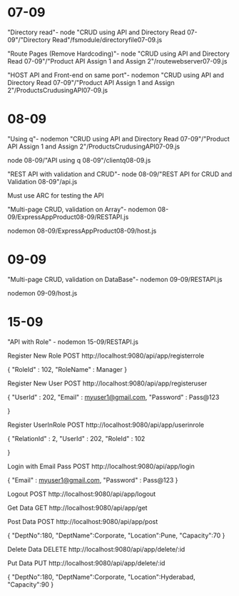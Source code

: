 # 07-09

"Directory read"-
node "CRUD using API and Directory Read 07-09"/"Directory Read"/fsmodule/directoryfile07-09.js


"Route Pages (Remove Hardcoding)"-
node "CRUD using API and Directory Read 07-09"/"Product API Assign 1 and Assign 2"/routewebserver07-09.js


"HOST API and Front-end on same port"-
nodemon "CRUD using API and Directory Read 07-09"/"Product API Assign 1 and Assign 2"/ProductsCrudusingAPI07-09.js


# 08-09

"Using q"-
nodemon "CRUD using API and Directory Read 07-09"/"Product API Assign 1 and Assign 2"/ProductsCrudusingAPI07-09.js

node 08-09/"API using q 08-09"/clientq08-09.js


"REST API with validation and CRUD"-
node 08-09/"REST API for CRUD and Validation 08-09"/api.js

Must use ARC for testing the API



"Multi-page CRUD, validation on Array"-
nodemon 08-09/ExpressAppProduct08-09/RESTAPI.js

nodemon 08-09/ExpressAppProduct08-09/host.js


# 09-09

"Multi-page CRUD, validation on DataBase"-
nodemon 09-09/RESTAPI.js

nodemon 09-09/host.js

# 15-09

"API with Role" -
nodemon 15-09/RESTAPI.js

Register New Role
POST  http://localhost:9080/api/app/registerrole

{
    "RoleId" : 102,
    "RoleName" : Manager
}

Register New User
POST  http://localhost:9080/api/app/registeruser

{
    "UserId" : 202,
    "Email" : myuser1@gmail.com,
    "Password" : Pass@123

}

Register UserInRole
POST  http://localhost:9080/api/app/userinrole

{
    "RelationId" : 2,
    "UserId" : 202,
    "RoleId" : 102

}

Login with Email Pass
POST  http://localhost:9080/api/app/login

{
    "Email" : myuser1@gmail.com,
    "Password" : Pass@123
}

Logout
POST  http://localhost:9080/api/app/logout

Get Data
GET  http://localhost:9080/api/app/get

Post Data
POST  http://localhost:9080/api/app/post

{
    "DeptNo":180,
    "DeptName":Corporate,
    "Location":Pune,
    "Capacity":70
}

Delete Data
DELETE  http://localhost:9080/api/app/delete/:id

Put Data
PUT  http://localhost:9080/api/app/delete/:id

{
    "DeptNo":180,
    "DeptName":Corporate,
    "Location":Hyderabad,
    "Capacity":90
}






